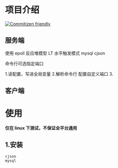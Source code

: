 # 项目介绍
[![Commitizen friendly](https://img.shields.io/badge/commitizen-friendly-brightgreen.svg)](http://commitizen.github.io/cz-cli/)
## 服务端


使用 epoll 反应堆模型
LT 水平触发模式
mysql
cjson

命令行可选指定端口

1.读配置，写进全局变量
2.解析命令行
    配置自定义端口
3.



## 客户端





# 使用

**仅在 linux 下测试，不保证全平台通用**

## 1.安装

    cjson
    mysql
